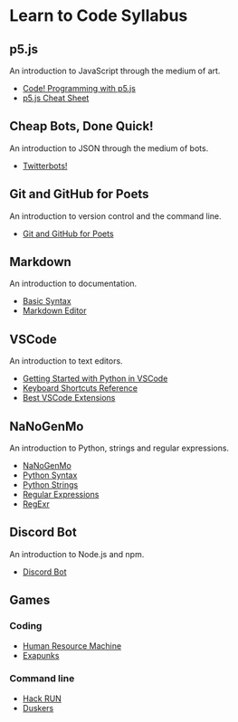 # Learn to Code Syllabus

## p5.js

An introduction to JavaScript through the medium of art.

- [Code! Programming with p5.js](https://thecodingtrain.com/beginners/p5js/)
- [p5.js Cheat Sheet](https://bmoren.github.io/p5js-cheat-sheet/)

## Cheap Bots, Done Quick!

An introduction to JSON through the medium of bots.

- [Twitterbots!](https://github.com/codekitchensd/2016-03-24-twitterbots)

## Git and GitHub for Poets

An introduction to version control and the command line.

- [Git and GitHub for Poets](https://thecodingtrain.com/beginners/git-and-github/)

## Markdown

An introduction to documentation.

- [Basic Syntax](https://www.markdownguide.org/basic-syntax)
- [Markdown Editor](https://markdown-editor.github.io/)

## VSCode

An introduction to text editors.

- [Getting Started with Python in VSCode](https://code.visualstudio.com/docs/python/python-tutorial)
- [Keyboard Shortcuts Reference](https://code.visualstudio.com/shortcuts/keyboard-shortcuts-macos.pdf)
- [Best VSCode Extensions](https://dev.to/theme_selection/vs-codes-every-developers-should-use-in-2020-2fa3)

## NaNoGenMo

An introduction to Python, strings and regular expressions.

- [NaNoGenMo](https://nanogenmo.github.io/)
- [Python Syntax](https://www.w3schools.com/python/python_syntax.asp)
- [Python Strings](https://www.w3schools.com/python/python_strings.asp)
- [Regular Expressions](https://www.youtube.com/watch?v=7DG3kCDx53c&list=PLRqwX-V7Uu6YEypLuls7iidwHMdCM6o2w)
- [RegExr](https://regexr.com/)

## Discord Bot

An introduction to Node.js and npm.

- [Discord Bot](https://thecodingtrain.com/learning/bots/discord/)

## Games

### Coding

- [Human Resource Machine](https://store.steampowered.com/app/375820/Human_Resource_Machine/)
- [Exapunks](https://store.steampowered.com/app/716490/EXAPUNKS/)

### Command line

- [Hack RUN](https://store.steampowered.com/app/378110/Hack_RUN/)
- [Duskers](https://store.steampowered.com/app/254320/Duskers/)
